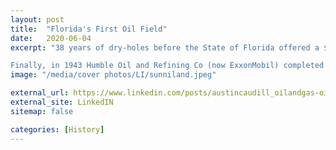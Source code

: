 ```yaml
---
layout: post
title:  "Florida's First Oil Field"
date:   2020-06-04
excerpt: "38 years of dry-holes before the State of Florida offered a $50,000 bounty in 1939 for the state's first oil discovery.

Finally, in 1943 Humble Oil and Refining Co (now ExxonMobil) completed the Sunniland No. 1 and was awarded the bounty. The well came in at 140 bopd and quickly settled at 20 bopd."
image: "/media/cover photos/LI/sunniland.jpeg"

external_url: https://www.linkedin.com/posts/austincaudill_oilandgas-oilfield-oilandgasindustry-activity-6673942702436052992-Mq9-
external_site: LinkedIN
sitemap: false

categories: [History]
---
```

